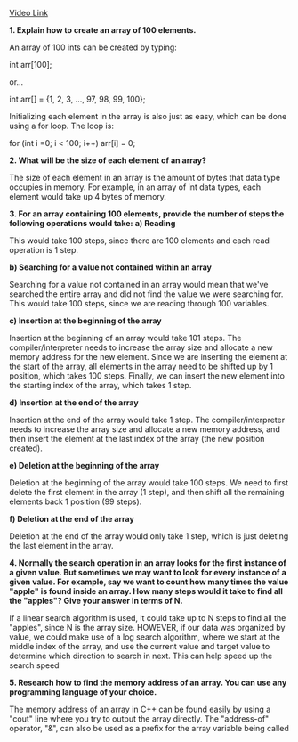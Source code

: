 [Video Link](https://youtu.be/LCuI1Jfgrhg)

**1. Explain how to create an array of 100 elements.**

An array of 100 ints can be created by typing:

int arr[100];

or...

int arr[] = {1, 2, 3, ..., 97, 98, 99, 100};

Initializing each element in the array is also just as easy, which can be done using a for loop. The loop is: 

for (int i =0; i < 100; i++) arr[i] = 0;

**2. What will be the size of each element of an array?**

The size of each element in an array is the amount of bytes that data type occupies in memory. For example, in an array of int data types, each element would take up 4 bytes of memory.

**3. For an array containing 100 elements, provide the number of steps the following operations would take:**
**a) Reading**

This would take 100 steps, since there are 100 elements and each read operation is 1 step.

**b) Searching for a value not contained within an array**

Searching for a value not contained in an array would mean that we've searched the entire array and did not find the value we were searching for. This would take 100 steps, since we are reading through 100 variables.

**c) Insertion at the beginning of the array**

Insertion at the beginning of an array would take 101 steps. The compiler/interpreter needs to increase the array size and allocate a new memory address for the new element. Since we are inserting the element at the start of the array, all elements in the array need to be shifted up by 1 position, which takes 100 steps. Finally, we can insert the new element into the starting index of the array, which takes 1 step.

**d) Insertion at the end of the array**

Insertion at the end of the array would take 1 step. The compiler/interpreter needs to increase the array size and allocate a new memory address, and then insert the element at the last index of the array (the new position created).

**e) Deletion at the beginning of the array**

Deletion at the beginning of the array would take 100 steps. We need to first delete the first element in the array (1 step), and then shift all the remaining elements back 1 position (99 steps).

**f) Deletion at the end of the array**

Deletion at the end of the array would only take 1 step, which is just deleting the last element in the array.

**4. Normally the search operation in an array looks for the first instance of a given value. But sometimes we may want to look for every instance of a given value. For example, say we want to count how many times the value "apple" is found inside an array. How many steps would it take to find all the "apples"? Give your answer in terms of N.**

If a linear search algorithm is used, it could take up to N steps to find all the "apples", since N is the array size.
HOWEVER, if our data was organized by value, we could make use of a log search algorithm, where we start at the middle index of the array, and use the current value and target value to determine which direction to search in next. This can help speed up the search speed

**5. Research how to find the memory address of an array. You can use any programming language of your choice.**

The memory address of an array in C++ can be found easily by using a "cout" line where you try to output the array directly. The "address-of" operator, "&", can also be used as a prefix for the array variable being called
